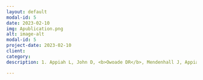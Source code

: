 ```yaml
---
layout: default
modal-id: 5
date: 2023-02-10
img: Apublication.png
alt: image-alt
modal-id: 5
project-date: 2023-02-10
client: 
category: 
description: 1. Appiah L, John D, <b>Owoade DR</b>, Mendenhall J, Appiah D. Factors Influencing Racial and Ethnic Differences in Prescription Opioid Misuse Among Young Adolescents in the USA, 2009-2019. J Racial Ethn Health Disparities. 2021.<a href="https://pubmed.ncbi.nlm.nih.gov/34845676/" target= "_blank"</i> Link.</a> <p> 2. Lovelace J, Shabaneh O, De La Cruz N, <b>Owoade DR</b>, Nwabuo CC, Nair N, Appiah D. The Joint Association of Septicemia and Cerebrovascular Diseases with In-Hospital Mortality Among Patients with Left Ventricular Assist Device in the United States. J Stroke Cerebrovasc Dis. 2021 30(4):105610. <a href="https://pubmed.ncbi.nlm.nih.gov/33482570/" target= "_blank"</i> Link.</a> <p> 3. Appiah D, Nwabuo CC, <b>Owoade DR</b>, Samad J, Ebong I, Winters SJ. Family History of Premature Myocardial Infarction Modifies the Associations of Bilateral Oophorectomy with Cardiovascular Disease Mortality in a US National Cohort of Postmenopausal Women. Menopause. 2020. <a href="https://pubmed.ncbi.nlm.nih.gov/32132444/" target= "_blank"</i> Link.</a>

---
```

